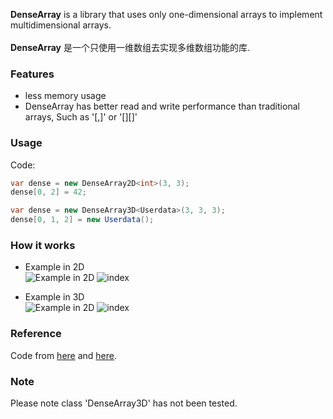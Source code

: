 **DenseArray** is a library that uses only one-dimensional arrays to implement multidimensional arrays.<br><br>
**DenseArray** 是一个只使用一维数组去实现多维数组功能的库.

### Features
* less memory usage
* DenseArray has better read and write performance than traditional arrays, Such as '[,]' or '[][]'


### Usage
Code:
```csharp
var dense = new DenseArray2D<int>(3, 3);
dense[0, 2] = 42;
```
```csharp
var dense = new DenseArray3D<Userdata>(3, 3, 3);
dense[0, 1, 2] = new Userdata();
```

### How it works
- Example in 2D<br>
![Example in 2D](https://eli.thegreenplace.net/images/2015/column-major-2D.png)
![index](https://eli.thegreenplace.net/images/math/ab533f15375dcdb69e7affdd1a4c835e146b7751.png)

- Example in 3D<br>
![Example in 2D](https://eli.thegreenplace.net/images/2015/row-major-3D.png)
![index](https://eli.thegreenplace.net/images/math/3952a22345f3e71ecbf5b74899d875ca2b9035f2.png)


### Reference
Code from [here](https://www.codeproject.com/Articles/1064915/A-Generic-Fast-implementation-of-a-dimensional-de)
and [here](https://dzone.com/articles/memory-layout-of-multi-dimensional-arrays-1).


### Note
Please note class 'DenseArray3D' has not been tested.
